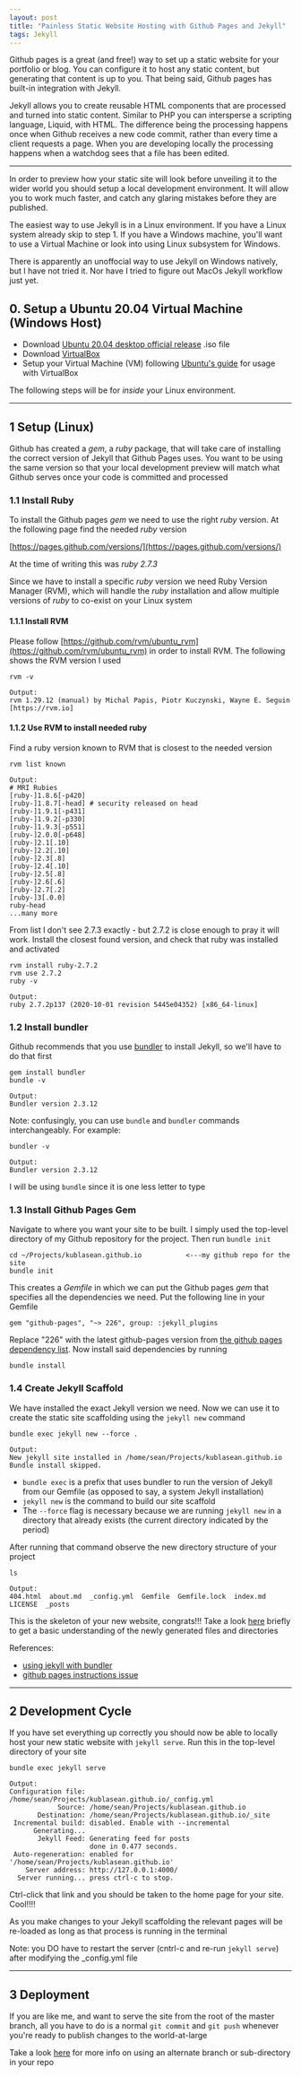 ```yaml
---
layout: post
title: "Painless Static Website Hosting with Github Pages and Jekyll"
tags: Jekyll
---
```


Github pages is a great (and free!) way to set up a static website for your portfolio or blog. You can configure it
to host any static content, but generating that content is up to you. That being said, Github pages has built-in integration with Jekyll.

Jekyll allows you to create reusable HTML components that are processed and turned into static content. Similar to PHP you can intersperse a scripting language, Liquid, with HTML. The difference being the processing happens once when Github receives a new code commit, rather than every time a client requests a page. When you are developing locally the processing happens when a watchdog sees that a file has been edited. 

---

In order to preview how your static site will look before unveiling it to the wider world you should setup a local development environment. 
It will allow you to work much faster, and catch any glaring mistakes before they are published. 

The easiest way to use Jekyll is in a Linux environment. If you have a Linux system already skip to step 1. If you have a Windows machine, you'll want to use a Virtual Machine or look into using Linux subsystem for Windows. 

There is apparently an unoffocial way to use Jekyll on Windows natively, but I have not tried it. Nor have I tried to figure out MacOs Jekyll workflow just yet. 

## 0. Setup a Ubuntu 20.04 Virtual Machine (Windows Host) 
* Download [Ubuntu 20.04 desktop official release](https://releases.ubuntu.com/20.04/) .iso file
* Download [VirtualBox](https://www.virtualbox.org/wiki/Downloads)
* Setup your Virtual Machine (VM) following [Ubuntu's guide](https://ubuntu.com/tutorials/how-to-run-ubuntu-desktop-on-a-virtual-machine-using-virtualbox#1-overview) for usage with VirtualBox

The following steps will be for *inside* your Linux environment.

---

## 1 Setup (Linux)

Github has created a *gem*, a *ruby* package, that will take care of installing the correct version of Jekyll that Github Pages uses. You want to be using the 
same version so that your local development preview will match what Github serves once your code is committed and processed

### 1.1 Install Ruby

To install the Github pages *gem* we need to use the right *ruby* version. At the following page find the needed *ruby* version

[https://pages.github.com/versions/](https://pages.github.com/versions/)

At the time of writing this was *ruby 2.7.3*

Since we have to install a specific *ruby* version we need Ruby Version Manager (RVM), which will handle the *ruby* installation and allow multiple versions of *ruby* to co-exist on your Linux system

#### 1.1.1 Install RVM
Please follow [https://github.com/rvm/ubuntu_rvm](https://github.com/rvm/ubuntu_rvm) in order to install RVM. The following shows the RVM version I used
```
rvm -v

Output:
rvm 1.29.12 (manual) by Michal Papis, Piotr Kuczynski, Wayne E. Seguin [https://rvm.io]
```

#### 1.1.2 Use RVM to install needed ruby
Find a ruby version known to RVM that is closest to the needed version
```
rvm list known

Output:
# MRI Rubies
[ruby-]1.8.6[-p420]
[ruby-]1.8.7[-head] # security released on head
[ruby-]1.9.1[-p431]
[ruby-]1.9.2[-p330]
[ruby-]1.9.3[-p551]
[ruby-]2.0.0[-p648]
[ruby-]2.1[.10]
[ruby-]2.2[.10]
[ruby-]2.3[.8]
[ruby-]2.4[.10]
[ruby-]2.5[.8]
[ruby-]2.6[.6]
[ruby-]2.7[.2]
[ruby-]3[.0.0]
ruby-head
...many more
```
From list I don't see 2.7.3 exactly - but 2.7.2 is close enough to pray it will work. Install the closest found version, and check that ruby was installed and activated
```
rvm install ruby-2.7.2
rvm use 2.7.2
ruby -v

Output:
ruby 2.7.2p137 (2020-10-01 revision 5445e04352) [x86_64-linux]
```

### 1.2 Install bundler 
Github recommends that you use [bundler](https://bundler.io/) to install Jekyll, so we'll have to do that first
```
gem install bundler
bundle -v

Output:
Bundler version 2.3.12
```
Note: confusingly, you can use `bundle` and `bundler` commands interchangeably. For example:
```
bundler -v

Output:
Bundler version 2.3.12
```
I will be using `bundle` since it is one less letter to type
### 1.3 Install Github Pages Gem
Navigate to where you want your site to be built. I simply used the top-level directory of my Github repository for the project. Then run `bundle init`
```
cd ~/Projects/kublasean.github.io           <---my github repo for the site
bundle init
```
This creates a *Gemfile* in which we can put the Github pages *gem* that specifies all the dependencies we need. Put the following line in your Gemfile
```
gem "github-pages", "~> 226", group: :jekyll_plugins
```
Replace "226" with the latest github-pages version from [the github pages dependency list](https://pages.github.com/versions/). Now install said dependencies by running
```
bundle install 
```

### 1.4 Create Jekyll Scaffold
We have installed the exact Jekyll version we need. Now we can use it to create the static site scaffolding using the `jekyll new` command 
```
bundle exec jekyll new --force .

Output: 
New jekyll site installed in /home/sean/Projects/kublasean.github.io
Bundle install skipped. 
```

* `bundle exec` is a prefix that uses bundler to run the version of Jekyll from our Gemfile (as opposed to say, a system Jekyll installation)
* `jekyll new` is the command to build our site scaffold
* The `--force` flag is necessary because we are running `jekyll new` in a directory that already exists (the current directory indicated by the period)

After running that command observe the new directory structure of your project
```
ls

Output: 
404.html  about.md  _config.yml  Gemfile  Gemfile.lock  index.md  LICENSE  _posts
```
This is the skeleton of your new website, congrats!!! Take a look [here](https://jekyllrb.com/docs/structure/) briefly to get a basic understanding of the newly generated files and directories

References:
* [using jekyll with bundler](https://jekyllrb.com/tutorials/using-jekyll-with-bundler/)
* [github pages instructions issue](https://github.com/github/docs/issues/2177#issuecomment-755256507)

---

## 2 Development Cycle
If you have set everything up correctly you should now be able to locally host your new static website with `jekyll serve`. Run this in the top-level directory of your site
```
bundle exec jekyll serve

Output: 
Configuration file: /home/sean/Projects/kublasean.github.io/_config.yml
            Source: /home/sean/Projects/kublasean.github.io
       Destination: /home/sean/Projects/kublasean.github.io/_site
 Incremental build: disabled. Enable with --incremental
      Generating... 
       Jekyll Feed: Generating feed for posts
                    done in 0.477 seconds.
 Auto-regeneration: enabled for '/home/sean/Projects/kublasean.github.io'
    Server address: http://127.0.0.1:4000/
  Server running... press ctrl-c to stop.
```
Ctrl-click that link and you should be taken to the home page for your site. Cool!!!!

As you make changes to your Jekyll scaffolding the relevant pages will be re-loaded as long as that process is running in the terminal

Note: you DO have to restart the server (cntrl-c and re-run `jekyll serve`) after modifying the _config.yml file

---

## 3 Deployment
If you are like me, and want to serve the site from the root of the master branch, all you have to do is a normal `git commit` and `git push` whenever you're ready to publish changes to the world-at-large

Take a look [here](https://docs.github.com/en/pages/getting-started-with-github-pages/configuring-a-publishing-source-for-your-github-pages-site) for more info on using an alternate branch or sub-directory in your repo